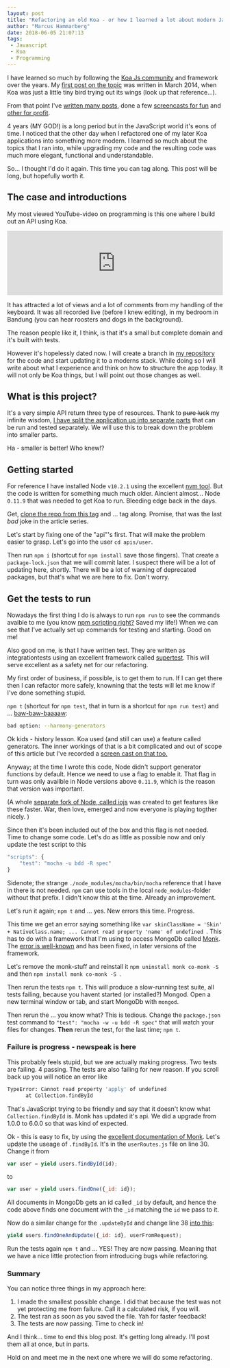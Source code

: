 ```yaml
---
layout: post
title: "Refactoring an old Koa - or how I learned a lot about modern JavaScript while refactoring an old app (I)"
author: "Marcus Hammarberg"
date: 2018-06-05 21:07:13
tags:
 - Javascript
 - Koa
 - Programming
---
```


I have learned so much by following the [Koa Js community](https://koajs.com/) and framework over the years. My [first post on the topic](http://www.marcusoft.net/2014/03/koaintro.html) was written in March 2014, when Koa was just a little tiny bird trying out its wings (look up that reference…).

From that point I've [written many posts](http://www.marcusoft.net/tags/#Koa), done a few [screencasts for fun](https://www.youtube.com/watch?v=aTTjednotGQ)  and [other for profit](https://www.pluralsight.com/courses/javascript-koa-introduction). 

4 years (MY GOD!) is a long period but in the JavaScript world it's eons of time. I noticed that the other day when I refactored one of my later Koa applications into something more modern. I learned so much about the topics that I ran into, while upgrading my code and the resulting code was much more elegant, functional and understandable. 

So… I thought I'd do it again. This time you can tag along. This post will be long, but hopefully worth it.

<a name='more'></a>

## The case and introductions

My most viewed YouTube-video on programming is this one where I build out an API using Koa. 

<iframe width="100%" src="https://www.youtube.com/embed/aTTjednotGQ" frameborder="0" allow="autoplay; encrypted-media" allowfullscreen></iframe>

It has attracted a lot of views and a lot of comments from my handling of the keyboard. It was all recorded live (before I knew editing), in my bedroom in Bandung (you can hear roosters and dogs in the background). 

The reason people like it, I think, is that it's a small but complete domain and it's built with tests. 

However it's hopelessly dated now. I will create a branch in [my repository](https://github.com/marcusoftnet/UserApiWithTest) for the code and start updating it to a moderns stack. While doing so I will write about what I experience and think on how to structure the app today. It will not only be Koa things, but I will point out those changes as well.

## What is this project?

It's a very simple API return three type of resources. Thank to ~~pure luck~~ my infinite wisdom, [I have split the application up into separate parts](http://www.marcusoft.net/2015/05/splitting-an-koa-app-into-parts-and-putting-it-together-again.html) that can be run and tested separately. We will use this to break down the problem into smaller parts. 

Ha - smaller is better! Who knew!? 

## Getting started

For reference I have installed Node `v10.2.1` using the excellent [nvm tool](https://github.com/creationix/nvm/blob/master/README.md).  But the code is written for something much much older. Aincient almost… Node `0.11.9` that was needed to get Koa to run. Bleeding edge back in the days.

Get, [clone the repo from this tag](https://github.com/marcusoftnet/UserApiWithTest/tree/OrignialBefore2018Update) and … tag along. Promise, that was the last *bad* joke in the article series. 

Let's start by fixing one of the "api"'s first. That will make the problem easier to grasp. Let's go into the user `cd apis/user`.

Then run `npm i` (shortcut for `npm install` save those fingers). That create a `package-lock.json` that we will commit later. I suspect there will be a lot of updating here, shortly.  There will be a lot of warning of deprecated packages, but that's what we are here to fix. Don't worry.

## Get the tests to run

Nowadays the first thing I do is always to run `npm run` to see the commands avaible to me (you know [npm scripting right?](https://www.pluralsight.com/courses/npm-build-tool-introduction) Saved my life!) When we can see that I've actually set up commands for testing and starting. Good on me!

Also good on me, is that I have written test. They are written as integrationtests using an excellent framework called [supertest](https://github.com/visionmedia/supertest). This will serve excellent as a safety net for our refactoring. 

My first order of business, if possible, is to get them to run. If I can get there then I can refactor more safely, knowning that the tests will let me know if I've done something stupid. 

`npm t` (shortcut for `npm test`, that in turn is a shortcut for `npm run test`) and … [baw-baw-baaaaw](https://sadtrombone.com/): 

```bash
bad option: --harmony-generators
```

Ok kids - history lesson. Koa used (and still can use) a feature called generators. The inner workings of that is a bit complicated and out of scope of this article but I've recorded a [screen cast on that too.](https://www.youtube.com/watch?v=egLUa6urd6I)

Anyway; at the time I wrote this code, Node didn't support generator functions by default. Hence we need to use a flag to enable it. That flag in turn was only availble in Node versions above `0.11.9`, which is the reason that version was important. 

(A whole [separate fork of Node, called iojs](https://www.pluralsight.com/courses/running-node-applications-io-js) was created to get features like these faster. War, then love, emerged and now everyone is playing togther nicely. )

Since then it's been included out of the box and this flag is not needed. Time to change some code. Let's do as little as possible now and only update the test script to this

```javascript
"scripts": {
	"test": "mocha -u bdd -R spec"
}
```

Sidenote; the strange `./node_modules/mocha/bin/mocha` reference that I have in there is not needed. `npm` can use tools in the local `node_modules`-folder without that prefix. I didn't know this at the time. Already an improvement. 



Let's run it again; `npm t` and … yes. New errors this time. Progress. 

This time we get an error saying something like `var skinClassName = 'Skin' + NativeClass.name; ... Cannot read property 'name' of undefined `. This has to do with a framework that I'm using to access MongoDb called [Monk](https://github.com/Automattic/monk). The [error is well-known](https://github.com/sahat/tvshow-tracker/issues/9) and has been fixed, in later versions of the framework. 

Let's remove the monk-stuff and reinstall it `npm uninstall monk co-monk -S ` and then `npm install monk co-monk -S `.  

Then rerun the tests `npm t`. This will produce a slow-running test suite, all tests failing, because you havent started (or installed?) Mongod. Open a new terminal window or tab, and start MongoDb with `mongod`. 

Then rerun the … you know what? This is tedious. Change the `package.json` test command to `"test": "mocha -w -u bdd -R spec"` that will watch your files for changes. **Then** rerun the test, for the last time; `npm t`. 

### Failure is progress - newspeak is here

This probably feels stupid, but we are actually making progress. Two tests are failing. 4 passing. The tests are also failing for new reason. If you scroll back up you will notice an error like 

```bash
TypeError: Cannot read property 'apply' of undefined
      at Collection.findById
```

That's JavaScript trying to be friendly and say that it doesn't know what `Collection.findById` is. Monk has updated it's api. We did a upgrade from 1.0.0 to 6.0.0 so that was kind of expected. 

Ok - this is easy to fix, by using the [excellent documentation of Monk](https://automattic.github.io/monk/docs/collection/findOne.html). Let's update the useage of `.findById`. It's in the `userRoutes.js` file on line 30. Change it from 

```javascript
var user = yield users.findById(id);
```

to

```javascript
var user = yield users.findOne({_id: id});
```

All documents in MongoDb gets an id called `_id` by default, and hence the code above finds one document with the `_id` matching the `id` we pass to it. 



Now do a similar change for the `.updateById` and change line 38 [into this](https://automattic.github.io/monk/docs/collection/findOneAndUpdate.html):

```javascript
yield users.findOneAndUpdate({_id: id}, userFromRequest);
```

Run the tests again `npm t` and … YES! They are now passing. Meaning that we have a nice little protection from introducing bugs while refactoring.

### Summary

You can notice three things in my approach here:

1. I made the smallest possible change. I did that because the test was not yet protecting me from failure. Call it a calculated risk, if you will.
2. The test ran as soon as you saved the file. Yah for faster feedback!
3. The tests are now passing. Time to check in!

And I think… time to end this blog post. It's getting long already. I'll post them all at once, but in parts. 

Hold on and meet me in the next one where we will do some refactoring. 

